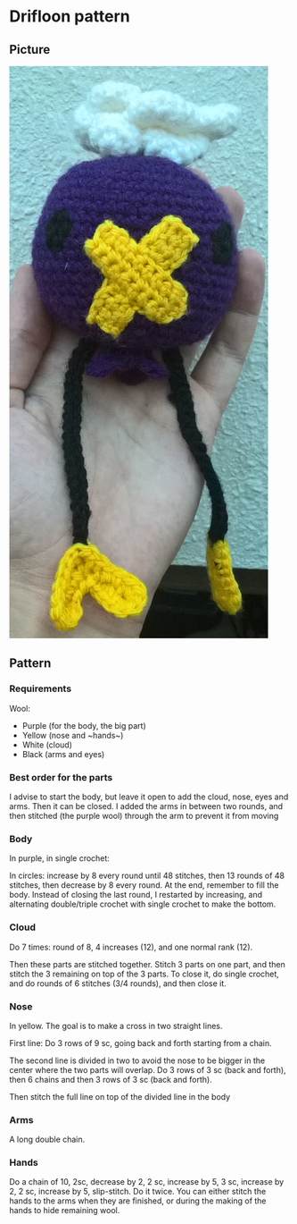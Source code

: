 # Drifloon pattern

## Picture

![test](./finished.png "truc")

## Pattern

### Requirements

Wool:
- Purple (for the body, the big part)
- Yellow (nose and \~hands\~)
- White (cloud)
- Black (arms and eyes)

### Best order for the parts

I advise to start the body, but leave it open to add the cloud, nose, eyes and arms. Then it can be closed. I added the arms in between two rounds, and then stitched (the purple wool) through the arm to prevent it from moving


### Body

In purple, in single crochet:

In circles: increase by 8 every round until 48 stitches, then 13 rounds of 48 stitches, then decrease by 8 every round. At the end, remember to fill the body. Instead of closing the last round, I restarted by increasing, and alternating double/triple crochet with single crochet to make the bottom.

### Cloud

Do 7 times: round of 8, 4 increases (12), and one normal rank (12).

Then these parts are stitched together. Stitch 3 parts on one part, and then stitch the 3 remaining on top of the 3 parts. To close it, do single crochet, and do rounds of 6 stitches (3/4 rounds), and then close it.

### Nose

In yellow. The goal is to make a cross in two straight lines.

First line:
Do 3 rows of 9 sc, going back and forth starting from a chain.

The second line is divided in two to avoid the nose to be bigger in the center where the two parts will overlap. Do 3 rows of 3 sc (back and forth), then 6 chains and then 3 rows of 3 sc (back and forth).

Then stitch the full line on top of the divided line in the body


### Arms

A long double chain.

### Hands

Do a chain of 10, 2sc, decrease by 2, 2 sc, increase by 5, 3 sc, increase by 2, 2 sc, increase by 5, slip-stitch.
Do it twice.
You can either stitch the hands to the arms when they are finished, or during the making of the hands to hide remaining wool.